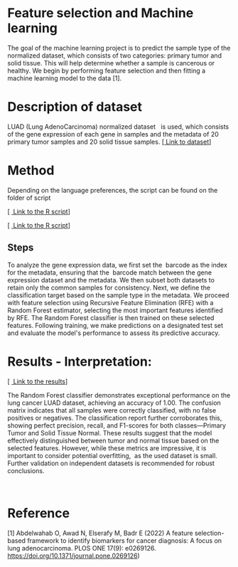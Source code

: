 # Feature selection and Machine learning  

The goal of the machine learning project is to predict the sample type of the normalized dataset, which consists of two categories: primary tumor and solid tissue. This will help determine whether a sample is cancerous or healthy. We begin by performing feature selection and then fitting a machine learning model to the data \[1].


# Description of dataset<a id="h.hprh8abzw9td"></a>

LUAD (Lung AdenoCarcinoma) normalized dataset   is used, which consists of the gene expression of each gene in samples and the metadata of 20 primary tumor samples and 20 solid tissue samples. \[[ Link to dataset](https://github.com/Lemurlover/hackbio-cancer-internship/tree/master/data)]


# Method<a id="h.3fuk06iabf47"></a>
Depending on the language preferences, the script can be found on the folder of script

\[ [ Link to the R script](https://github.com/Lemurlover/hackbio-cancer-internship/blob/main/stage3/ML_part/script/stage3_ML.R)]

\[ [ Link to the R script](https://github.com/Lemurlover/hackbio-cancer-internship/blob/main/stage3/ML_part/script/stage3_FS_ML.ipynb)]

## Steps<a id="h.ubsgtfhtia9g"></a>

To analyze the gene expression data, we first set the  barcode as the index for the metadata, ensuring that the  barcode match between the gene expression dataset and the metadata. We then subset both datasets to retain only the common samples for consistency. Next, we define the classification target based on the sample type in the metadata. We proceed with feature selection using Recursive Feature Elimination (RFE) with a Random Forest estimator, selecting the most important features identified by RFE. The Random Forest classifier is then trained on these selected features. Following training, we make predictions on a designated test set and evaluate the model's performance to assess its predictive accuracy.


# Results - Interpretation:<a id="h.ij98176vfayt"></a>

\[ [ Link to the results](https://github.com/Lemurlover/hackbio-cancer-internship/blob/master/Results/results.csv)]

The Random Forest classifier demonstrates exceptional performance on the lung cancer LUAD dataset, achieving an accuracy of 1.00. The confusion matrix indicates that all samples were correctly classified, with no false positives or negatives. The classification report further corroborates this, showing perfect precision, recall, and F1-scores for both classes—Primary Tumor and Solid Tissue Normal. These results suggest that the model effectively distinguished between tumor and normal tissue based on the selected features. However, while these metrics are impressive, it is important to consider potential overfitting,  as the used dataset is small. Further validation on independent datasets is recommended for robust conclusions.

 


# Reference<a id="h.86h7lcgao2h3"></a>

\[1] Abdelwahab O, Awad N, Elserafy M, Badr E (2022) A feature selection-based framework to identify biomarkers for cancer diagnosis: A focus on lung adenocarcinoma. PLOS ONE 17(9): e0269126. <https://doi.org/10.1371/journal.pone.0269126>)
